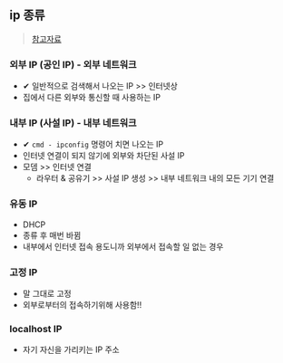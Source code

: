 ## ip 종류
> [참고자료](https://keykat7.blogspot.com/2020/06/network-ip-portforwarding.html)

### 외부 IP (공인 IP) - 외부 네트워크
- ✔ 일반적으로 검색해서 나오는 IP >> 인터넷상
- 집에서 다른 외부와 통신할 때 사용하는 IP 

### 내부 IP (사설 IP) - 내부 네트워크
- ✔ `cmd - ipconfig` 명령어 치면 나오는 IP
- 인터넷 연결이 되지 않기에 외부와 차단된 사설 IP
- 모뎀 >> 인터넷 연결
  - 라우터 & 공유기 >> 사설 IP 생성 >> 내부 네트워크 내의 모든 기기 연결

### 유동 IP
- DHCP
- 종류 후 매번 바뀜
- 내부에서 인터넷 접속 용도니까 외부에서 접속할 일 없는 경우

### 고정 IP
- 말 그대로 고정
- 외부로부터의 접속하기위해 사용함!!

### localhost IP
- 자기 자신을 가리키는 IP 주소
